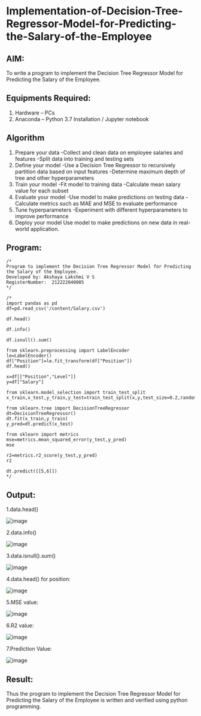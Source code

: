 # Implementation-of-Decision-Tree-Regressor-Model-for-Predicting-the-Salary-of-the-Employee

## AIM:
To write a program to implement the Decision Tree Regressor Model for Predicting the Salary of the Employee.

## Equipments Required:
1. Hardware – PCs
2. Anaconda – Python 3.7 Installation / Jupyter notebook

## Algorithm
1. Prepare your data -Collect and clean data on employee salaries and features -Split data into training and testing sets
2. Define your model -Use a Decision Tree Regressor to recursively partition data based on input features -Determine maximum depth of tree and other hyperparameters
3. Train your model -Fit model to training data -Calculate mean salary value for each subset
4. Evaluate your model -Use model to make predictions on testing data -Calculate metrics such as MAE and MSE to evaluate performance
5. Tune hyperparameters -Experiment with different hyperparameters to improve performance
6. Deploy your model Use model to make predictions on new data in real-world application.
## Program:
```
/*
Program to implement the Decision Tree Regressor Model for Predicting the Salary of the Employee.
Developed by: Akshaya Lakshmi V S
RegisterNumber:  212222040005
*/
```
```
/*
import pandas as pd
df=pd.read_csv('/content/Salary.csv')

df.head()

df.info()

df.isnull().sum()

from sklearn.preprocessing import LabelEncoder
le=LabelEncoder()
df["Position"]=le.fit_transform(df["Position"])
df.head()

x=df[["Position","Level"]]
y=df["Salary"]

from sklearn.model_selection import train_test_split
x_train,x_test,y_train,y_test=train_test_split(x,y,test_size=0.2,random_state=2)

from sklearn.tree import DecisionTreeRegressor
dt=DecisionTreeRegressor()
dt.fit(x_train,y_train)
y_pred=dt.predict(x_test)

from sklearn import metrics
mse=metrics.mean_squared_error(y_test,y_pred)
mse

r2=metrics.r2_score(y_test,y_pred)
r2

dt.predict([[5,6]])
*/
```

## Output:
1.data.head()

![image](https://github.com/Deeksha78/Implementation-of-Decision-Tree-Regressor-Model-for-Predicting-the-Salary-of-the-Employee/assets/128116204/aff20424-34ad-40b1-8485-a20130b067e0)

2.data.info()

![image](https://github.com/Deeksha78/Implementation-of-Decision-Tree-Regressor-Model-for-Predicting-the-Salary-of-the-Employee/assets/128116204/c22d86f9-3ae8-4826-963e-345a5ed2523c)

3.data.isnull().sum()

![image](https://github.com/Deeksha78/Implementation-of-Decision-Tree-Regressor-Model-for-Predicting-the-Salary-of-the-Employee/assets/128116204/42ad78e3-5e5b-4347-8f72-a2c6ad915926)

4.data.head() for position:

![image](https://github.com/Deeksha78/Implementation-of-Decision-Tree-Regressor-Model-for-Predicting-the-Salary-of-the-Employee/assets/128116204/1df1f4e0-5304-4dad-b2af-e2289142fe96)

5.MSE value:

![image](https://github.com/Deeksha78/Implementation-of-Decision-Tree-Regressor-Model-for-Predicting-the-Salary-of-the-Employee/assets/128116204/3e2bebea-7c04-4191-a2a6-4a1dbfc25738)

6.R2 value:

![image](https://github.com/Deeksha78/Implementation-of-Decision-Tree-Regressor-Model-for-Predicting-the-Salary-of-the-Employee/assets/128116204/5e284041-4628-49fc-9d5f-ca516b5339a8)

7.Prediction Value:

![image](https://github.com/Deeksha78/Implementation-of-Decision-Tree-Regressor-Model-for-Predicting-the-Salary-of-the-Employee/assets/128116204/3703e2c8-b70a-43ad-b84a-8c19146ab668)

## Result:
Thus the program to implement the Decision Tree Regressor Model for Predicting the Salary of the Employee is written and verified using python programming.

